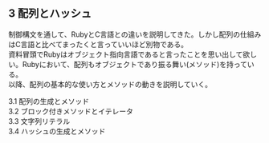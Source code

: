 ## 3 配列とハッシュ
制御構文を通して、RubyとC言語との違いを説明してきた。しかし配列の仕組みはC言語と比べてまったくと言っていいほど別物である。  
資料冒頭でRubyはオブジェクト指向言語であると言ったことを思い出して欲しい。Rubyにおいて、配列もオブジェクトであり振る舞い(メソッド)を持っている。  
以降、配列の基本的な使い方とメソッドの動きを説明していく。  

3.1 配列の生成とメソッド  
3.2 ブロック付きメソッドとイテレータ  
3.3 文字列リテラル  
3.4 ハッシュの生成とメソッド  